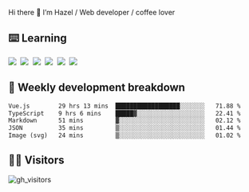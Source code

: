 
Hi there 👋 I’m Hazel / Web developer / coffee lover

## ⌨️ Learning

<samp>
 <a href="https://github.com/vuejs/core"><img src="https://api.iconify.design/logos:vue.svg" /></a>
  <a href="https://github.com/vuejs/core"><img src="https://api.iconify.design/logos:react.svg" /></a>
  <a href="https://github.com/solidjs/solid"><img src="https://api.iconify.design/logos:solidjs.svg" /></a>
  <a href="https://github.com/vitejs/vite"><img src="https://api.iconify.design/logos:vitejs.svg" /></a>
  <a href="https://github.com/microsoft/TypeScript"><img src="https://api.iconify.design/logos:typescript-icon.svg" /></a> 
  <a href="https://github.com/unocss/unocss"><img src="https://api.iconify.design/logos:unocss.svg" /></a>
  

</samp>


## 🦀 Weekly development breakdown

<!--START_SECTION:waka-->

```txt
Vue.js        29 hrs 13 mins  ██████████████████░░░░░░░   71.88 %
TypeScript    9 hrs 6 mins    █████▓░░░░░░░░░░░░░░░░░░░   22.41 %
Markdown      51 mins         ▓░░░░░░░░░░░░░░░░░░░░░░░░   02.12 %
JSON          35 mins         ▒░░░░░░░░░░░░░░░░░░░░░░░░   01.44 %
Image (svg)   24 mins         ▒░░░░░░░░░░░░░░░░░░░░░░░░   01.02 %
```

<!--END_SECTION:waka-->
## 👬🏻 Visitors

![gh_visitors](https://profile-counter.glitch.me/Hazel-Lin/count.svg)

